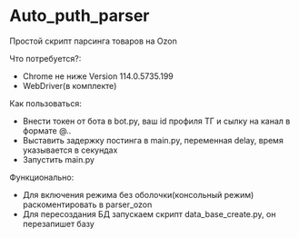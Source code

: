 # Auto_puth_parser
Простой скрипт парсинга товаров на Ozon

Что потребуется?:
 - Chrome не ниже Version 114.0.5735.199
 - WebDriver(в комплекте)

Как пользоваться:
 - Внести токен от бота в bot.py, ваш id профиля ТГ и сылку на канал в формате @..
 - Выставить задержку постинга в main.py, переменная delay, время указывается в секундах
 - Запустить main.py
   
Функционально:
 - Для включения режима без оболочки(консольный режим) раскоментировать в parser_ozon
 - Для пересоздания БД запускаем скрипт data_base_create.py, он перезапишет базу
